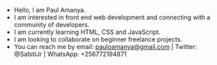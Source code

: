 - Hello, I am Paul Amanya.
- I am interested in front end web development and connecting with a community of developers.
- I am currently learning HTML, CSS and JavaScript.
- I am looking to collaborate on beginner freelance projects.
- You can reach me by email: pauloamanya@gmail.com | Twitter: @SabitiJr | WhatsApp: +256772194871

<!---
Mahirs2022/Mahirs2022 is a ✨ special ✨ repository because its `README.md` (this file) appears on your GitHub profile.
You can click the Preview link to take a look at your changes.
--->
